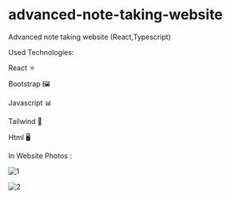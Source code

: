 # advanced-note-taking-website
Advanced note taking website (React,Typescript)

Used Technologies:

React ⚛️

Bootstrap 🖼️

Javascript 📊

Tailwind 🧨

Html 🖥️

In Website Photos :

![1](https://user-images.githubusercontent.com/89292621/235352238-07468e41-33c5-41c1-8777-60348db27ff4.png)

![2](https://user-images.githubusercontent.com/89292621/235352241-fde75829-cbd2-4bf4-a25e-38e62bf1ec86.png)

